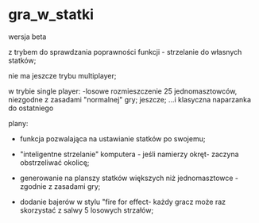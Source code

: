 gra_w_statki
============

wersja beta

z trybem do sprawdzania poprawności funkcji - strzelanie do własnych statków;

nie ma jeszcze trybu multiplayer;

w trybie single player:
-losowe rozmieszczenie 25 jednomasztowców, niezgodne z zasadami "normalnej" gry; jeszcze;
...i klasyczna naparzanka do ostatniego


plany:

- funkcja pozwalająca na ustawianie statków po swojemu;
- "inteligentne strzelanie" komputera - jeśli namierzy okręt- zaczyna obstrzeliwać okolicę;
- generowanie na planszy statków większych niż jednomasztowce - zgodnie z zasadami gry;

- dodanie bajerów w stylu "fire for effect- każdy gracz może raz skorzystać z salwy 5 losowych strzałów; 

